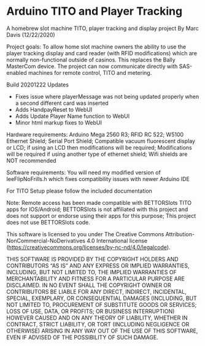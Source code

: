 # Arduino TITO and Player Tracking
A homebrew slot machine TITO, player tracking and display project
By Marc Davis (12/22/2020)

  Project goals: To allow home slot machine owners the ability to use the player tracking
  display and card reader (with RFID modifications) which are normally non-functional
  outside of casinos. This replaces the Bally MasterCom device. The project can now
  communicate directly with SAS-enabled machines for remote control, TITO and metering.

  Build 20201222 Updates
  - Fixes issue where playerMessage was not being updated properly when a second different card was inserted
  - Adds HandpayReset to WebUI
  - Adds Update Player Name function to WebUI
  - Minor html markup fixes to WebUI
  
  Hardware requirements: Arduino Mega 2560 R3; RFID RC 522; W5100 Ethernet Shield; Serial Port Shield;
  Compatible vacuum fluorescent display or LCD; if using an LCD then modifications will be required;
  Modifications will be required if using another type of ethernet shield; Wifi shields are NOT recommended

  Software requirements:
    You will need my modified version of IeeFlipNoFrills.h which fixes compatibility issues with
    newer Arduino IDE

  For TITO Setup please follow the included documentation

  Note: Remote access has been made compatible with BETTORSlots TITO apps for IOS/Android; BETTORSlots is
        not affiliated with this project and does not support or endorse using their apps for this purpose;
        This project does not use BETTORSlots code.

  This software is licensed to you under The Creative Commons Attribution-NonCommercial-NoDerivatives 4.0 
  International license (https://creativecommons.org/licenses/by-nc-nd/4.0/legalcode).

  THIS SOFTWARE IS PROVIDED BY THE COPYRIGHT HOLDERS AND CONTRIBUTORS “AS IS” AND ANY EXPRESS
  OR IMPLIED WARRANTIES, INCLUDING, BUT NOT LIMITED TO, THE IMPLIED WARRANTIES OF MERCHANTABILITY
  AND FITNESS FOR A PARTICULAR PURPOSE ARE DISCLAIMED. IN NO EVENT SHALL THE COPYRIGHT OWNER OR
  CONTRIBUTORS BE LIABLE FOR ANY DIRECT, INDIRECT, INCIDENTAL, SPECIAL, EXEMPLARY, OR CONSEQUENTIAL
  DAMAGES (INCLUDING, BUT NOT LIMITED TO, PROCUREMENT OF SUBSTITUTE GOODS OR SERVICES; LOSS OF USE,
  DATA, OR PROFITS; OR BUSINESS INTERRUPTION) HOWEVER CAUSED AND ON ANY THEORY OF LIABILITY, WHETHER
  IN CONTRACT, STRICT LIABILITY, OR TORT (INCLUDING NEGLIGENCE OR OTHERWISE) ARISING IN ANY WAY OUT
  OF THE USE OF THIS SOFTWARE, EVEN IF ADVISED OF THE POSSIBILITY OF SUCH DAMAGE.

